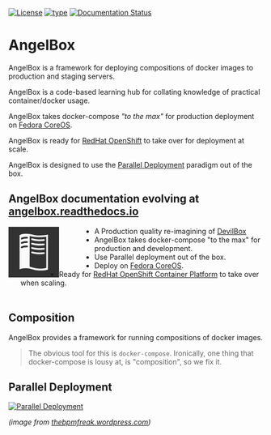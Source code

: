 [![License](https://img.shields.io/badge/license-MIT-%233DA639.svg)](https://opensource.org/licenses/MIT)
[![type](https://img.shields.io/badge/type-Docker-blue.svg)](https://www.docker.com/)
[![Documentation Status](https://readthedocs.org/projects/angelbox/badge/?version=latest)](https://angelbox.readthedocs.io)

# AngelBox

AngelBox is a framework for deploying compositions of docker images to production and staging servers.

AngelBox is a code-based learning hub for collating knowledge of practical container/docker usage.

AngelBox takes docker-compose *"to the max"* for production deployment on [Fedora CoreOS](https://docs.fedoraproject.org/en-US/fedora-coreos/).

AngelBox is ready for [RedHat OpenShift](https://www.openshift.com/products/container-platform "Watch the Video") to take over for deployment at scale.

AngelBox is designed to use the [Parallel Deployment](https://dzone.com/articles/release-engineering-parallel) paradigm out of the box.

## AngelBox documentation evolving at [angelbox.readthedocs.io](https://angelbox.readthedocs.io)

<a href="https://angelbox.readthedocs.io" title="AngelBox Documentation">
  <img 
    style="float: left; width:100px;height:100px;"
        width="100px"
        height="100px"
  	title="AngelBox Documentation"
  	name="AngelBox Documentation" 
  	src="https://raw.githubusercontent.com/cytopia/icons/master/400x400/readthedocs.png" />
</a>
<div style="float: left; width:70px; height:85px"></div>

* A Production quality re-imagining of  [DevilBox](http://devilbox.org/) 
* AngelBox takes docker-compose "to the max" for production and development.
* Use Parallel deployment out of the box.
* Deploy on [Fedora CoreOS](https://docs.fedoraproject.org/en-US/fedora-coreos/). 
* Ready for [RedHat OpenShift Container Platform](https://www.openshift.com/products/container-platform "Watch the Video") 
to take over when scaling.

<div style="float: none; width:150px; height:5px"></div>

## Composition

AngelBox provides a framework for running compositions of docker images.

>   The obvious tool for this is `docker-compose`. 
>   Ironically, one thing that
>   docker-compose is lousy at, is "composition", so we fix it.

## Parallel Deployment

<a href="https://angelbox.readthedocs.io" title="AngelBox Documentation">
  <img
	style="width:600px;"
        width="600px"
  	title="Parallel Deployment"
  	name="Parallel Deployment" 
  	src="https://thebpmfreak.files.wordpress.com/2013/05/releseengineeringprocess.jpg" />
</a>

*(image from [thebpmfreak.wordpress.com](https://thebpmfreak.wordpress.com))*